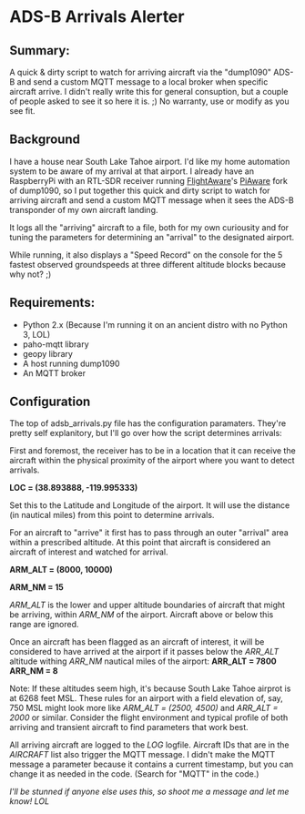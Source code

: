 # ADS-B Arrivals Alerter
## Summary:
A quick & dirty script to watch for arriving aircraft via the "dump1090" ADS-B and send a custom MQTT message to a local broker when specific aircraft arrive.  I didn't really write this for general consuption, but a couple of people asked to see it so here it is.  ;)  No warranty, use or modify as you see fit.

## Background
I have a house near South Lake Tahoe airport.  I'd like my home automation system to be aware of my arrival at that airport.  I already have an RaspberryPi with an RTL-SDR receiver running [FlightAware](https://www.flightaware.com/)'s [PiAware](https://flightaware.com/adsb/piaware/) fork of dump1090, so I put together this quick and dirty script to watch for arriving aircraft and send a custom MQTT message when it sees the ADS-B transponder of my own aircraft landing.

It logs all the "arriving" aircraft to a file, both for my own curiousity and for tuning the parameters for determining an "arrival" to the designated airport.

While running, it also displays a "Speed Record" on the console for the 5 fastest observed groundspeeds at three different altitude blocks because why not?  ;)

## Requirements:
- Python 2.x  (Because I'm running it on an ancient distro with no Python 3, LOL)
- paho-mqtt library
- geopy library
- A host running dump1090
- An MQTT broker

## Configuration
The top of adsb_arrivals.py file has the configuration paramaters.  They're pretty self explanitory, but I'll go over how the script determines arrivals:


First and foremost, the receiver has to be in a location that it can receive the aircraft within the physical proximity of the airport where you want to detect arrivals.


**LOC = (38.893888, -119.995333)** 


Set this to the Latitude and Longitude of the airport.  It will use the distance (in nautical miles) from this point to determine arrivals.

For an aircraft to "arrive" it first has to pass through an outer "arrival" area within a prescribed altitude.  At this point that aircraft is considered an aircraft of interest and watched for arrival.

**ARM_ALT = (8000, 10000)**

**ARM_NM = 15**

*ARM_ALT* is the lower and upper altitude boundaries of aircraft that might be arriving, within *ARM_NM* of the airport.  Aircraft above or below this range are ignored.

Once an aircraft has been flagged as an aircraft of interest, it will be considered to have arrived at the airport if it passes below the *ARR_ALT* altitude withing  *ARR_NM* nautical miles of the airport:
**ARR_ALT = 7800**
**ARR_NM = 8**

Note: If these altitudes seem high, it's because South Lake Tahoe airprot is at 6268 feet MSL.  These rules for an airport with a field elevation of, say, 750 MSL might look more like *ARM_ALT = (2500, 4500)* and *ARR_ALT = 2000* or similar.  Consider the flight environment and typical profile of both arriving and transient aircraft to find parameters that work best.

All arriving aircraft are logged to the *LOG* logfile.  Aircraft IDs that are in the *AIRCRAFT* list also trigger the MQTT message.  I didn't make the MQTT message a parameter because it contains a current timestamp, but you can change it as needed in the code.  (Search for "MQTT" in the code.)


*I'll be stunned if anyone else uses this, so shoot me a message and let me know!  LOL*
